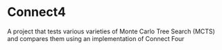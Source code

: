 # Connect4
A project that tests various varieties of Monte Carlo Tree Search (MCTS) and compares them using an implementation of Connect Four
